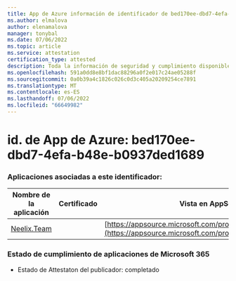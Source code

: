 ```yaml
---
title: App de Azure información de identificador de bed170ee-dbd7-4efa-b48e-b0937ded1689
ms.author: elmalova
author: elenamalova
manager: tonybal
ms.date: 07/06/2022
ms.topic: article
ms.service: attestation
certification_type: attested
description: Toda la información de seguridad y cumplimiento disponible para bed170ee-dbd7-4efa-b48e-b0937ded1689.
ms.openlocfilehash: 591a0dd8e8bf1dac88296a0f2e017c24ae05288f
ms.sourcegitcommit: 0a0b39a4c1826c026c0d3c405a20209254ce7891
ms.translationtype: MT
ms.contentlocale: es-ES
ms.lasthandoff: 07/06/2022
ms.locfileid: "66649982"
---
```

# <a name="azure-app-id-bed170ee-dbd7-4efa-b48e-b0937ded1689"></a>id. de App de Azure: bed170ee-dbd7-4efa-b48e-b0937ded1689


### <a name="apps-associated-with-this-id"></a>Aplicaciones asociadas a este identificador:
| **Nombre de la aplicación** | **Certificado** | **Vista en AppSource** |
|--------------|---------------|-----------------------|
| [Neelix.Team](../forward/WA200003047.md) |  | [https://appsource.microsoft.com/product/office/WA200003047](https://appsource.microsoft.com/product/office/WA200003047) |

### <a name="microsoft-365-app-compliance-status"></a>Estado de cumplimiento de aplicaciones de Microsoft 365
- Estado de Attestaton del publicador: completado
